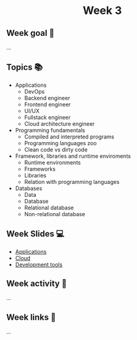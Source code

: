 <h1 align="center">Week 3</h1>

## Week goal 🏁
<p>...</p>

## Topics 📚
* Applications
  - DevOps
  - Backend engineer
  - Frontend engineer
  - UI/UX
  - Fullstack engineer
  - Cloud architecture engineer
* Programming fundamentals
  - Compiled and interpreted programs
  - Programming languages zoo
  - Clean code vs dirty code
* Framework, libraries and runtime enviroments
  - Runtime environments
  - Frameworks
  - Libraries
  - Relation with programming languages
* Databases
  - Data
  - Database
  - Relational database
  - Non-relational database

## Week Slides 💻
* [Applications]()
* [Cloud]()
* [Development tools]()

## Week activity 🎉
<p>...</p>

## Week links 🔗
...
